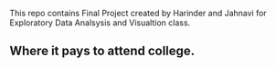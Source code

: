 This repo contains Final Project created by Harinder and Jahnavi for Exploratory Data Analsysis and Visualtion class.

## Where it pays to attend college.
